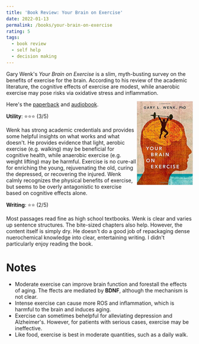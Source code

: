 ```yaml
---
title: 'Book Review: Your Brain on Exercise'
date: 2022-01-13
permalink: /books/your-brain-on-exercise
rating: 5
tags:
  - book review
  - self help
  - decision making
---
```


Gary Wenk's *Your Brain on Exercise* is a slim, myth-busting survey on the benefits of exercise for the brain. According to his review of the academic literature, the cognitive effects of exercise are modest, while anaerobic exercise may pose risks via oxidative stress and inflammation.

<img align="right" width="30%" src="/images/books/your_brain_on_exercise.jpeg">

Here's the [paperback](https://www.amazon.com/Range-Generalists-Triumph-Specialized-World/dp/0735214484) and [audiobook](https://www.audible.com/pd/Range-Audiobook/1984888439).

**Utility**: ⭐⭐⭐ (3/5)

Wenk has strong academic credentials and provides some helpful insights on what works and what doesn't. He provides evidence that light, aerobic exercise (e.g. walking) may be beneficial for cognitive health, while anaerobic exercise (e.g. weight lifting) may be harmful. Exercise is no cure-all for enriching the young, rejuvenating the old, curing the depressed, or recovering the injured. Wenk calmly recognizes the physical benefits of exercise, but seems to be overly antagonistic to exercise based on cognitive effects alone.

**Writing**: ⭐⭐ (2/5)

Most passages read fine as high school textbooks. Wenk is clear and varies up sentence structures. The bite-sized chapters also help. However, the content itself is simply dry. He doesn't do a good job of repackaging dense nuerochemical knowledge into clear, entertaining writing. I didn't particularly enjoy reading the book.

Notes
===

- Moderate exercise can improve brain function and forestall the effects of aging. The ffects are mediated by **BDNF**, although the mechanism is not clear.
- Intense exercise can cause more ROS and inflammation, which is harmful to the brain and induces aging.
- Exercise can sometimes behelpful for alleviating depression and Alzheimer's. However, for patients with serious cases, exercise may be ineffective.
- Like food, exercise is best in moderate quantities, such as a daily walk.